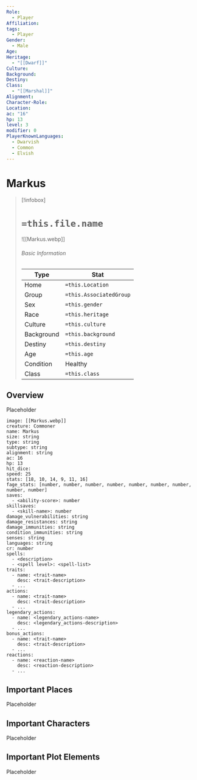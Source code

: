 ```yaml
---
Role:
  - Player
Affiliation: 
tags:
  - Player
Gender:
  - Male
Age: 
Heritage:
  - "[[Dwarf]]"
Culture: 
Background: 
Destiny: 
Class:
  - "[[Marshal]]"
Alignment: 
Character-Role: 
Location: 
ac: "16"
hp: 13
level: 3
modifier: 0
PlayerKnownLanguages:
  - Dwarvish
  - Common
  - Elvish
---
```


# Markus


> [!infobox]
> # `=this.file.name`
> ![[Markus.webp]]
> ###### Basic Information
> Type |  Stat |
> ---|---|
> Home | `=this.Location` |
> Group | `=this.AssociatedGroup` |
> Sex | `=this.gender` |
> Race | `=this.heritage` |
> Culture | `=this.culture` |
> Background | `=this.background` |
> Destiny | `=this.destiny` |
> Age | `=this.age` |
> Condition | Healthy |
> Class | `=this.class` |
> 
## Overview

Placeholder


```statblock
image: [[Markus.webp]]
creature: Commoner
name: Markus
size: string
type: string
subtype: string
alignment: string
ac: 16
hp: 13
hit_dice:
speed: 25
stats: [18, 10, 14, 9, 11, 16]
fage_stats: [number, number, number, number, number, number, number, number, number]
saves:
  - <ability-score>: number
skillsaves:
  - <skill-name>: number
damage_vulnerabilities: string
damage_resistances: string
damage_immunities: string
condition_immunities: string
senses: string
languages: string
cr: number
spells:
  - <description>
  - <spell level>: <spell-list>
traits:
  - name: <trait-name>
    desc: <trait-description>
  - ...
actions:
  - name: <trait-name>
    desc: <trait-description>
  - ...
legendary_actions:
  - name: <legendary_actions-name>
    desc: <legendary_actions-description>
  - ...
bonus_actions:
  - name: <trait-name>
    desc: <trait-description>
  - ...
reactions:
  - name: <reaction-name>
    desc: <reaction-description>
  - ...
```


## Important Places

Placeholder

## Important Characters

Placeholder

## Important Plot Elements

Placeholder